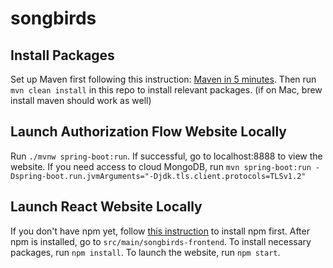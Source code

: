 # songbirds

## Install Packages
Set up Maven first following this instruction: [Maven in 5 minutes](https://maven.apache.org/guides/getting-started/maven-in-five-minutes.html). Then run `mvn clean install` in this repo to install relevant packages. (if on Mac, brew install maven should work as well)

## Launch Authorization Flow Website Locally
Run `./mvnw spring-boot:run`. If successful, go to localhost:8888 to view the website.
If you need access to cloud MongoDB, run `mvn spring-boot:run -Dspring-boot.run.jvmArguments="-Djdk.tls.client.protocols=TLSv1.2"`

## Launch React Website Locally
If you don't have npm yet, follow [this instruction](https://www.npmjs.com/get-npm) to install npm first. After npm is installed, go to `src/main/songbirds-frontend`. To install necessary packages, run `npm install`. To launch the website, run `npm start`.
